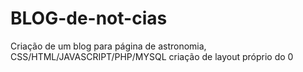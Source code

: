# BLOG-de-not-cias
Criação de um blog para página de astronomia, CSS/HTML/JAVASCRIPT/PHP/MYSQL criação de layout próprio do 0
